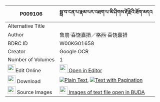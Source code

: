 |P009106|སྨྲ་བ་ངན་པ་རྣམ་པར་འཐག་པ་མི་ཤིགས་རྡོ་རྗེའི་ཐོག་མདའ 
| --- | --- 
|Alternative Title |
|Author| 鲁崩·喜饶嘉措／格西·喜饶嘉措
|BDRC ID | W00KG01658
|Creator | Google OCR
|Number of Volumes| 1
|<img width="25" src="https://img.icons8.com/color/25/000000/edit-property.png">Edit Online| [<img width="25" src="https://avatars.githubusercontent.com/u/45091458?s=200&v=4"> Open in Editor](http://editor.openpecha.org/P009106)
|<img width="25" src="https://img.icons8.com/fluent/48/000000/download-2.png"/>  Download | [![](https://img.icons8.com/color/20/000000/txt.png)Plain Text](https://github.com/Openpecha/P009106/releases/download/v1/mawa_ngenpa_nampa_ra_takpa_mi__plain_P009106.zip), [![](https://img.icons8.com/color/20/000000/txt.png)Text with Pagination](https://github.com/Openpecha/P009106/releases/download/v1/mawa_ngenpa_nampa_ra_takpa_mi__pages_P009106.zip)
|<img width="25" src="https://img.icons8.com/plasticine/100/000000/pictures-folder.png"/>  Source Images | [<img width="25" src="https://library.bdrc.io/icons/BUDA-small.svg"> Images of text file open in BUDA](https://library.bdrc.io/show/bdr:W00KG01658)